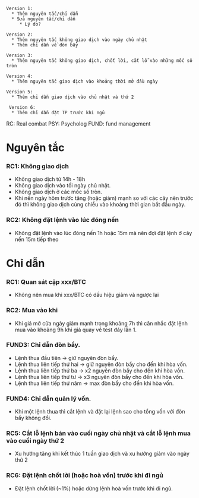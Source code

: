 ```
Version 1:
  * Thêm nguyên tắc/chỉ dẫn
  * Sửa nguyên tắc/chỉ dẫn
     * Lý do?

Version 2:
  * Thêm nguyên tắc không giao dịch vào ngày chủ nhật
  * Thêm chỉ dẫn về đòn bẩy
  
Version 3:
  * Thêm nguyên tắc không giao dịch, chốt lời, cắt lỗ vào những mốc số tròn
  
Version 4:
  * Thêm nguyên tắc giao dịch vào khoảng thời mở đầu ngày
  
Version 5:
  * Thêm chỉ dẫn giao dịch vào chủ nhật và thứ 2
  
 Version 6:
  * Thêm chỉ dẫn đặt TP trước khi ngủ
```

RC: Real combat
PSY: Psycholog
FUND: fund management

# Nguyên tắc

### RC1: Không giao dịch
* Không giao dịch từ 14h - 18h
* Không giao dịch vào tối ngày chủ nhật.
* Không giao dịch ở các mốc số tròn.
* Khi nến ngày hôm trước tăng (hoặc giảm) mạnh so với các cây nên trước đó thì không giao dịch cùng chiều vào khoảng thời gian bắt đầu ngày.

### RC2: Không đặt lệnh vào lúc đóng nến
* Không đặt lệnh vào lúc đóng nến 1h hoặc 15m mà nên đợi đặt lệnh ở cây nến 15m tiếp theo

# Chỉ dẫn

### RC1: Quan sát cặp xxx/BTC
* Không nên mua khi xxx/BTC có dấu hiệu giảm và ngược lại

### RC2: Mua vào khi
* Khi giá mở cửa ngày giảm mạnh trong khoảng 7h thì cân nhắc đặt lệnh mua vào khoảng 9h khi giá quay về test đáy lần 1.

### FUND3: Chỉ dẫn đòn bẩy.
* Lệnh thua đầu tiên -> giữ nguyên đòn bẩy.
* Lệnh thua liên tiếp  thứ hai -> giữ nguyên đòn bẩy cho đến khi hòa vốn.
* Lệnh thua liên tiếp thứ ba ->  x2 nguyên đòn bẩy cho đến khi hòa vốn.
* Lệnh thua liên tiếp thứ tư ->  x3 nguyên đòn bẩy cho đến khi hòa vốn.
* Lệnh thua liên tiếp thứ năm ->  max đòn bẩy cho đến khi hòa vốn.

### FUND4: Chỉ dẫn quản lý vốn.
* Khi một lệnh thua thì cắt lệnh và đặt lại lệnh sao cho tổng vốn với đòn bẩy không đổi.

### RC5: Cắt lỗ lệnh bán vào cuối ngày chủ nhật và cắt lỗ lệnh mua vào cuối ngày thứ 2
* Xu hướng tăng khi kết thúc 1 tuần giao dịch và xu hướng giảm vào ngày thứ 2

### RC6: Đặt lệnh chốt lời (hoặc hoà vốn) trước khi đi ngủ
* Đặt lệnh chốt lời (~1%) hoặc dừng lệnh hoà vốn trước khi đi ngủ.
